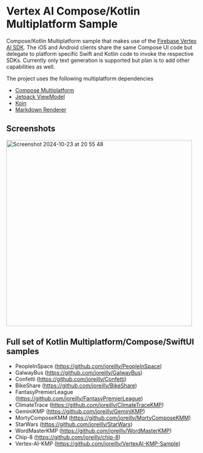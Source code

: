 # Vertex AI Compose/Kotlin Multiplatform Sample

Compose/Kotlin Multiplatform sample that makes use of the [Firebase Vertex AI SDK](https://firebase.google.com/products/vertex-ai-in-firebase).
The iOS and Android clients share the same Compose UI code but delegate to platform specific Swift and Kotlin code
to invoke the respective SDKs.  Currently only text generation is supported but plan is to add other capabilities as well.


The project uses the following multiplatform dependencies 

- [Compose Multiplatform](https://jb.gg/compose)
- [Jetpack ViewModel](https://developer.android.com/topic/libraries/architecture/viewmodel)
- [Koin](https://github.com/InsertKoinIO/koin) 
- [Markdown Renderer](https://github.com/mikepenz/multiplatform-markdown-renderer)


## Screenshots

<img width="490" alt="Screenshot 2024-10-23 at 20 55 48" src="https://github.com/user-attachments/assets/b334f2ed-680d-489d-9375-8b4071b6ba90">



## Full set of Kotlin Multiplatform/Compose/SwiftUI samples

*  PeopleInSpace (https://github.com/joreilly/PeopleInSpace)
*  GalwayBus (https://github.com/joreilly/GalwayBus)
*  Confetti (https://github.com/joreilly/Confetti)
*  BikeShare (https://github.com/joreilly/BikeShare)
*  FantasyPremierLeague (https://github.com/joreilly/FantasyPremierLeague)
*  ClimateTrace (https://github.com/joreilly/ClimateTraceKMP)
*  GeminiKMP (https://github.com/joreilly/GeminiKMP)
*  MortyComposeKMM (https://github.com/joreilly/MortyComposeKMM)
*  StarWars (https://github.com/joreilly/StarWars)
*  WordMasterKMP (https://github.com/joreilly/WordMasterKMP)
*  Chip-8 (https://github.com/joreilly/chip-8)
*  Vertex-AI-KMP (https://github.com/joreilly/VertexAI-KMP-Sample)
